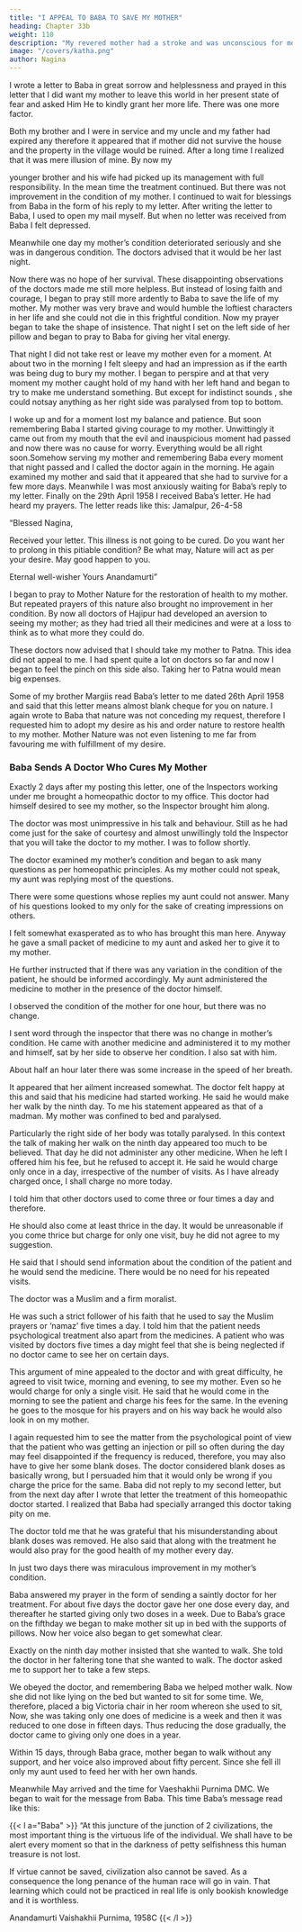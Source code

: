 ```yaml
---
title: "I APPEAL TO BABA TO SAVE MY MOTHER"
heading: Chapter 33b
weight: 110
description: "My revered mother had a stroke and was unconscious for more than 24 hours"
image: "/covers/katha.png"
author: Nagina
---
```




I wrote a letter to Baba in great sorrow and helplessness and prayed in this letter that I did want my mother to leave this world in her present state of fear and asked Him He to kindly grant her more life. There was one more factor. 

Both my brother and I were in service and my uncle and my father had expired any therefore it appeared that if mother did not survive the house and the property in the village would be ruined. After a long time I realized that it was mere illusion of mine. By now my

younger brother and his wife had picked up its management with full responsibility.
In the mean time the treatment continued. But there was not improvement in the
condition of my mother. I continued to wait for blessings from Baba in the form of his
reply to my letter. After writing the letter to Baba, I used to open my mail myself. But
when no letter was received from Baba I felt depressed.

Meanwhile one day my mother’s condition deteriorated seriously and she was in dangerous condition. The doctors advised that it would be her last night. 

Now there was no hope of her survival. These disappointing observations of the doctors made me
still more helpless. But instead of losing faith and courage, I began to pray still more
ardently to Baba to save the life of my mother. My mother was very brave and would
humble the loftiest characters in her life and she could not die in this frightful condition.
Now my prayer began to take the shape of insistence. That night I set on the
left side of her pillow and began to pray to Baba for giving her vital energy.

That night I did not take rest or leave my mother even for a moment. At about two in the morning I felt sleepy and had an impression as if the earth was being dug to bury my mother. I began to perspire and at that very moment my mother caught hold of my hand with her left hand and began to try to make me understand something. But except for indistinct sounds , she could notsay anything as her right side was paralysed from top to bottom.

I woke up and for a moment lost my balance and patience. But soon
remembering Baba I started giving courage to my mother. Unwittingly it came out from
my mouth that the evil and inauspicious moment had passed and now there was no
cause for worry. Everything would be all right soon.Somehow serving my mother and remembering Baba every moment that night
passed and I called the doctor again in the morning. He again examined my mother
and said that it appeared that she had to survive for a few more days. Meanwhile I was
most anxiously waiting for Baba’s reply to my letter. Finally on the 29th April 1958 I
received Baba’s letter. He had heard my prayers. The letter reads like this:
Jamalpur, 26-4-58

“Blessed Nagina,

Received your letter. This illness is not going to be cured. Do you want her to prolong in this pitiable condition? Be what may, Nature will act as per your desire. May good happen to you.

Eternal well-wisher
Yours
Anandamurti”


<!-- Salutations to Baba Who Showers all Success and Well Being
Reading this letter from Baba my disturbed mind got some solace and as per
Baba’s instructions.  -->

I began to pray to Mother Nature for the restoration of health to my mother. But repeated prayers of this nature also brought no improvement in her condition. By now all doctors of Hajipur had developed an aversion to seeing my mother; as they had tried all their medicines and were at a loss to think as to what more they could do.

These doctors now advised that I should take my mother to Patna. This idea did not appeal to me. I had spent quite a lot on doctors so far and now I began to feel the pinch on this side also. Taking her to Patna would mean big expenses.

Some of my brother Margiis read Baba’s letter to me dated 26th April 1958 and said that this letter means almost blank cheque for you on nature. I again wrote to Baba that nature was not conceding my request, therefore I requested him to adopt my desire as his and order nature to restore health to my mother. Mother Nature was not even listening to me far from favouring me with fulfillment of my desire.


### Baba Sends A Doctor Who Cures My Mother

Exactly 2 days after my posting this letter, one of the Inspectors working
under me brought a homeopathic doctor to my office. This doctor had himself desired
to see my mother, so the Inspector brought him along. 

The doctor was most
unimpressive in his talk and behaviour. Still as he had come just for the sake of
courtesy and almost unwillingly told the Inspector that you will take the doctor to my
mother. I was to follow shortly.

The doctor examined my mother’s condition and began to ask many questions as per homeopathic principles. As my mother could not speak, my aunt was replying most of the questions. 

There were some questions whose replies my aunt could not answer. Many of his questions looked to my only for the sake of creating impressions on others.

I felt somewhat exasperated as to who has brought this man here. Anyway he gave a small packet of medicine to my aunt and asked her to give it to my mother. 

He further instructed that if there was any variation in the condition of the patient, he
should be informed accordingly. My aunt administered the medicine to mother in the presence of the doctor himself. 

I observed the condition of the mother for one hour, but there was no change. 

I sent word through the inspector that there was no change in mother’s condition. He came with another medicine and administered it to my mother and himself, sat by her side to observe her condition. I also sat with him.

About half an hour later there was some increase in the speed of her breath.

It appeared that her ailment increased somewhat. The doctor felt happy at this and said
that his medicine had started working. He said he would make her walk by the ninth
day. To me his statement appeared as that of a madman. My mother was confined to
bed and paralysed.

Particularly the right side of her body was totally paralysed. In this
context the talk of making her walk on the ninth day appeared too much to be believed.
That day he did not administer any other medicine. When he left I offered him
his fee, but he refused to accept it. He said he would charge only once in a day,
irrespective of the number of visits. As I have already charged once, I shall charge no
more today.

I told him that other doctors used to come three or four times a day and
therefore.

He should also come at least thrice in the day. It would be unreasonable if
you come thrice but charge for only one visit, buy he did not agree to my suggestion.


He said that I should send information about the condition of the patient and he would
send the medicine. There would be no need for his repeated visits.

The doctor was a Muslim and a firm moralist. 

He was such a strict follower of
his faith that he used to say the Muslim prayers or ‘namaz’ five times a day. I told him
that the patient needs psychological treatment also apart from the medicines. A patient who was visited by doctors five times a day might feel that she is being neglected if no doctor came to see her on certain days.

This argument of mine appealed to the doctor and with great difficulty, he agreed to visit twice, morning and evening, to see my mother. Even so he would charge for only a single visit. He said that he would come in the morning to see the
patient and charge his fees for the same. In the evening he goes to the mosque for his
prayers and on his way back he would also look in on my mother.

I again requested him to see the matter from the psychological point of view
that the patient who was getting an injection or pill so often during the day may feel
disappointed if the frequency is reduced, therefore, you may also have to give her
some blank doses. The doctor considered blank doses as basically wrong, but I
persuaded him that it would only be wrong if you charge the price for the same.
Baba did not reply to my second letter, but from the next day after I wrote that
letter the treatment of this homeopathic doctor started. I realized that Baba had
specially arranged this doctor taking pity on me.

The doctor told me that he was grateful that his misunderstanding about blank
doses was removed. He also said that along with the treatment he would also pray for
the good health of my mother every day.

In just two days there was miraculous improvement in my mother’s condition.

<!-- All this happened when I wrote to Baba to convert my desire into an order for nature to
cure my mother.  -->

Baba answered my prayer in the form of sending a saintly doctor for her treatment. For about five days the doctor gave her one dose every day, and thereafter he started giving only two doses in a week. Due to Baba’s grace on the fifthday we began to make mother sit up in bed with the supports of pillows. Now her voice also began to get somewhat clear.

Exactly on the ninth day mother insisted that she wanted to walk. She told the
doctor in her faltering tone that she wanted to walk. The doctor asked me to support
her to take a few steps.

We obeyed the doctor, and remembering Baba we helped mother walk.
Now she did not like lying on the bed but wanted to sit for some time. We,
therefore, placed a big Victoria chair in her room whereon she used to sit, Now, she
was taking only one does of medicine is a week and then it was reduced to one dose in
fifteen days. Thus reducing the dose gradually, the doctor came to giving only one
does in a year. 

Within 15 days, through Baba grace, mother began to walk without any support, and her voice also improved about fifty percent. Since she fell ill only my aunt used to feed her with her own hands.

Meanwhile May arrived and the time for Vaeshakhii Purnima DMC. We began
to wait for the message from Baba. This time Baba’s message read like this:

{{< l a="Baba" >}}
“At this juncture of the junction of 2 civilizations, the most important thing is the virtuous life of the individual. We shall have to be alert every moment so that in the darkness of petty selfishness this human treasure is not lost. 

If virtue cannot be saved, civilization also cannot be saved. As a consequence the long penance of the human race will go in vain. That learning which could not be practiced in real life is only bookish knowledge and it is worthless.

Anandamurti
Vaishakhii Purnima, 1958C
{{< /l >}}
